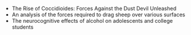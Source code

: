 - The Rise of Coccidioides: Forces Against the Dust Devil Unleashed
- An analysis of the forces required to drag sheep over various surfaces
- The neurocognitive effects of alcohol on adolescents and college students
